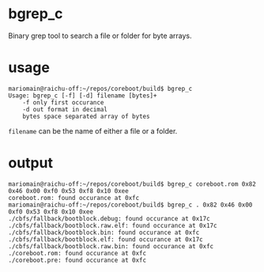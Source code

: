 # bgrep_c
Binary grep tool to search a file or folder for byte arrays.

# usage
```shell
mariomain@raichu-off:~/repos/coreboot/build$ bgrep_c
Usage: bgrep_c [-f] [-d] filename [bytes]+
	-f only first occurance
	-d out format in decimal
	bytes space separated array of bytes
```
`filename` can be the name of either a file or a folder.
# output
```shell
mariomain@raichu-off:~/repos/coreboot/build$ bgrep_c coreboot.rom 0x82 0x46 0x00 0xf0 0x53 0xf8 0x10 0xee
coreboot.rom: found occurance at 0xfc
mariomain@raichu-off:~/repos/coreboot/build$ bgrep_c . 0x82 0x46 0x00 0xf0 0x53 0xf8 0x10 0xee
./cbfs/fallback/bootblock.debug: found occurance at 0x17c
./cbfs/fallback/bootblock.raw.elf: found occurance at 0x17c
./cbfs/fallback/bootblock.bin: found occurance at 0xfc
./cbfs/fallback/bootblock.elf: found occurance at 0x17c
./cbfs/fallback/bootblock.raw.bin: found occurance at 0xfc
./coreboot.rom: found occurance at 0xfc
./coreboot.pre: found occurance at 0xfc
```